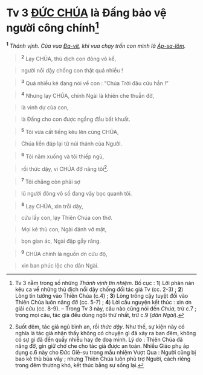 # Tv 3 [ĐỨC CHÚA]() là Đấng bảo vệ người công chính[^1-2fc1dd9c-ca7f-46db-b7bf-a75793936cd5]
<sup><b>1</b></sup> *Thánh vịnh. Của vua [Đa-vít](), khi vua chạy trốn con mình là [Áp-sa-lôm]().*


> <sup><b>2</b></sup> Lạy CHÚA, thù địch con đông vô kể,
>


> người nổi dậy chống con thật quá nhiều !
>


> <sup><b>3</b></sup> Quá nhiều kẻ đang nói về con : “Chúa Trời đâu cứu hắn !”
>


> <sup><b>4</b></sup> Nhưng lạy CHÚA, chính Ngài là khiên che thuẫn đỡ,
>


> là vinh dự của con,
>


> là Đấng cho con được ngẩng đầu bất khuất.
>


> <sup><b>5</b></sup> Tôi vừa cất tiếng kêu lên cùng CHÚA,
>


> Chúa liền đáp lại từ núi thánh của Người.
>


> <sup><b>6</b></sup> Tôi nằm xuống và tôi thiếp ngủ,
>


> rồi thức dậy, vì CHÚA đỡ nâng tôi[^2-2fc1dd9c-ca7f-46db-b7bf-a75793936cd5].
>


> <sup><b>7</b></sup> Tôi chẳng còn phải sợ
>


> lũ người đông vô số đang vây bọc quanh tôi.
>


> <sup><b>8</b></sup> Lạy CHÚA, xin trỗi dậy,
>


> cứu lấy con, lạy Thiên Chúa con thờ.
>


> Mọi kẻ thù con, Ngài đánh vỡ mặt,
>


> bọn gian ác, Ngài đập gẫy răng.
>


> <sup><b>9</b></sup> CHÚA chính là nguồn ơn cứu độ,
>


> xin ban phúc lộc cho dân Ngài.
>

[^1-2fc1dd9c-ca7f-46db-b7bf-a75793936cd5]: Tv 3 nằm trong số những *Thánh vịnh tín nhiệm*. Bố cục : **1**) Lời phàn nàn kêu ca về những thù địch nổi dậy chống đối tác giả Tv (cc. 2-3) ; **2**) Lòng tin tưởng vào Thiên Chúa (c.4) ; **3**) Lòng trông cậy tuyệt đối vào Thiên Chúa luôn nâng đỡ (cc. 5-7) ; **4**) Lời cầu nguyện kết thúc : xin ơn giải cứu (cc. 8-9). – Trong Tv 3 này, câu nào cũng nói đến *Chúa*, trừ c.7 ; trong mọi câu, tác giả đều dùng ngôi thứ nhất, trừ c.9 (*dân Ngài*).
[^2-2fc1dd9c-ca7f-46db-b7bf-a75793936cd5]: Suốt đêm, tác giả ngủ bình an, rồi *thức dậy*. Như thế, sự kiện này có nghĩa là tác giả nhận thấy không có chuyện gì đã xảy ra ban đêm, không có sự gì đã đến quấy nhiễu hay đe doạ mình. Lý do : Thiên Chúa đã nâng đỡ, gìn giữ chở che cho tác giả được an toàn. Nhiều Giáo phụ áp dụng c.6 này cho Đức Giê-su trong mầu nhiệm Vượt Qua : Người cũng bị bao kẻ thù bủa vây ; nhưng Thiên Chúa luôn phù trợ Người, cách riêng trong đêm thương khó, kết thúc bằng sự sống lại.